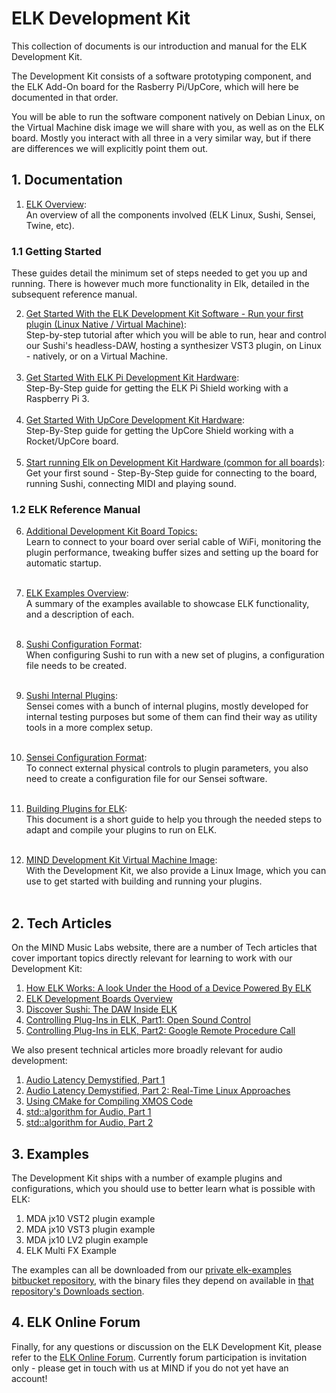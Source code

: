 # ELK Development Kit

This collection of documents is our introduction and manual for the ELK Development Kit.

The Development Kit consists of a software prototyping component, and the ELK Add-On board for the Rasberry Pi/UpCore, which will here be documented in that order.

You will be able to run the software component natively on Debian Linux, on the Virtual Machine disk image we will share with you, as well as on the ELK board. Mostly you interact with all three in a very similar way, but if there are differences we will explicitly point them out.

## 1. Documentation

1. [ELK Overview](documents/elk_overview.md):  
   An overview of all the components involved (ELK Linux, Sushi, Sensei, Twine, etc).  

### 1.1 Getting Started

These guides detail the minimum set of steps needed to get you up and running. There is however much more functionality in Elk, detailed in the subsequent reference manual.

2. [Get Started With the ELK Development Kit Software - Run your first plugin (Linux Native / Virtual Machine)](documents/getting_started_with_development_kit_software.md):  
     Step-by-step tutorial after which you will be able to run, hear and control our Sushi's headless-DAW, hosting a synthesizer VST3 plugin, on Linux - natively, or on a Virtual Machine.  
	​  
3. [Get Started With ELK Pi Development Kit Hardware](documents/getting_started_with_development_kit_elk_pi_hardware.md):  
    Step-By-Step guide for getting the ELK Pi Shield working with a Raspberry Pi 3.  
	​  
4. [Get Started With UpCore Development Kit Hardware](documents/getting_started_with_development_kit_upcore_hardware.md):  
    Step-By-Step guide for getting the UpCore Shield working with a Rocket/UpCore board.  
	​  
5. [Start running Elk on Development Kit Hardware (common for all boards)](documents/get_first_sound_from_devkit_board.md):  
    Get your first sound - Step-By-Step guide for connecting to the board, running Sushi, connecting MIDI and playing sound.   

### 1.2 ELK Reference Manual

6. [Additional Development Kit Board Topics:](documents/devkit_further_topics.md)  
    Learn to connect to your board over serial cable of WiFi, monitoring the plugin performance, tweaking buffer sizes and setting up the board for automatic startup.  
	​  
	
2. [ELK Examples Overview](documents/elk_examples_overview.md):  
    A summary of the examples available to showcase ELK functionality, and a description of each.  
    ​  

3. [Sushi Configuration Format](documents/sushi_configuration_format.md):  
    When configuring Sushi to run with a new set of plugins, a configuration file needs to be created.  
    ​  

4. [Sushi Internal Plugins](documents/sushi_internal_plugins.md):  
    Sensei comes with a bunch of internal plugins, mostly developed for internal testing purposes but some of them can find their way as utility tools in a more complex setup.  
    ​  

5. [Sensei Configuration Format](documents/sensei_configuration_format.md):  
    To connect external physical controls to plugin parameters, you also need to create a configuration file for our Sensei software.  
    ​  

6. [Building Plugins for ELK](documents/building_plugins_for_elk.md):  
     This document is a short guide to help you through the needed steps to adapt and compile your plugins to run on ELK.  
     ​  

7. [MIND Development Kit Virtual Machine Image](documents/mind_devkit_image.md):  
     With the Development Kit, we also provide a Linux Image, which you can use to get started with building and running your plugins.  
     ​

## 2. Tech Articles

On the MIND Music Labs website, there are a number of Tech articles that cover important topics directly relevant for learning to work with our Development Kit:

1. [How ELK Works: A look Under the Hood of a Device Powered By ELK](https://www.mindmusiclabs.com/a-look-under-the-hood-of-a-device-powered-by-elk/)
2. [ELK Development Boards Overview](https://www.mindmusiclabs.com/development-board-overview/)
3. [Discover Sushi: The DAW Inside ELK](https://www.mindmusiclabs.com/daw-like-sushi/)
4. [Controlling Plug-Ins in ELK, Part1: Open Sound Control](https://www.mindmusiclabs.com/controlling-plug-ins-in-elk-part-1-open-sound-control/)
5. [Controlling Plug-Ins in ELK, Part2: Google Remote Procedure Call](https://www.mindmusiclabs.com/controlling-plug-ins-in-elk-part-2-google-remote-procedure-call-grpc/)

We also present technical articles more broadly relevant for audio development:

1. [Audio Latency Demystified, Part 1](https://www.mindmusiclabs.com/audio-latency-demystified-part-1/)
2. [Audio Latency Demystified, Part 2: Real-Time Linux Approaches](https://www.mindmusiclabs.com/audio-latency-demystified-part-2-4-real-time-linux-approaches/)
3. [Using CMake for Compiling XMOS Code](https://www.mindmusiclabs.com/using-cmake-for-compiling-xmos-code/)
4. [std::algorithm for Audio, Part 1](https://www.mindmusiclabs.com/stdalgorithm-for-audio/)
5. [std::algorithm for Audio, Part 2](https://www.mindmusiclabs.com/stdalgorithm-for-audio-part-ii/)

## 3. Examples

The Development Kit ships with a number of example plugins and configurations, which you should use to better learn what is possible with ELK:

1. MDA jx10 VST2 plugin example
2. MDA jx10 VST3 plugin example
3. MDA jx10 LV2 plugin example
4. ELK Multi FX Example

The examples can all be downloaded from our [private elk-examples bitbucket repository](https://bitbucket.org/mindswteam/elk-examples/src/master/), with the binary files they depend on available in [that repository's Downloads section](https://bitbucket.org/mindswteam/elk-examples/downloads/).

## 4. ELK Online Forum

Finally, for any questions or discussion on the ELK Development Kit, please refer to the [ELK Online Forum](https://forum.elkmusicos.com). Currently forum participation is invitation only - please get in touch with us at MIND if you do not yet have an account!